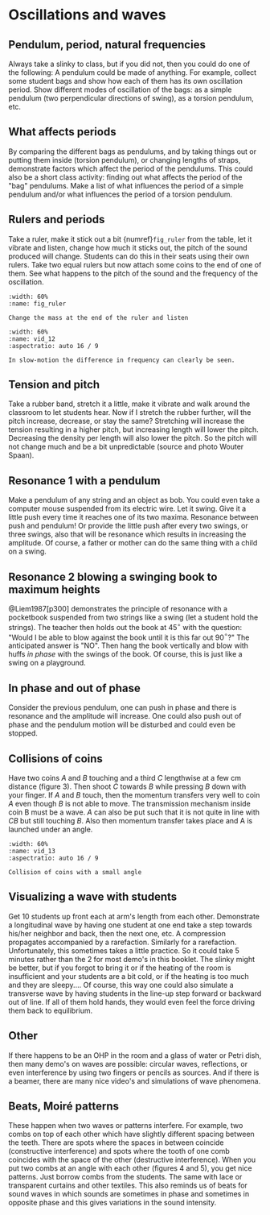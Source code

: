 # Oscillations and waves

## Pendulum, period, natural frequencies
Always take a slinky to class, but if you did not, then you could do one of the following: A pendulum could be made of anything. For example, collect some student bags and show how each of them has its own oscillation period. Show different modes of oscillation of the bags: as a simple pendulum (two perpendicular directions of swing), as a torsion pendulum, etc.

## What affects periods
By comparing the different bags as pendulums, and by taking things out or putting them inside (torsion pendulum), or changing lengths of straps, demonstrate factors which affect the period of the pendulums. This could also be a short class activity: finding out what affects the period of the "bag" pendulums. Make a list of what influences the period of a simple pendulum and/or what influences the period of a torsion pendulum.

## Rulers and periods
Take a ruler, make it stick out a bit {numref}`fig_ruler` from the table, let it vibrate and listen, change how much it sticks out, the pitch of the sound produced will change. Students can do this in their seats using their own rulers. Take two equal rulers but now attach some coins to the end of one of them. See what happens to the pitch of the sound and the frequency of the oscillation.


```{figure} images/20250513_115534.*
:width: 60%
:name: fig_ruler

Change the mass at the end of the ruler and listen
```

```{iframe} https://www.youtube.com/embed/i__wDdiyqwo?si=oRDfJKD38Jj77kDS
:width: 60%
:name: vid_12
:aspectratio: auto 16 / 9

In slow-motion the difference in frequency can clearly be seen.
```

## Tension and pitch 
Take a rubber band, stretch it a little, make it vibrate and walk around the classroom to let students hear. Now if I stretch the rubber further, will the pitch increase, decrease, or stay the same? Stretching will increase the tension resulting in a higher pitch, but increasing length will lower the pitch. Decreasing the density per length will also lower the pitch. So the pitch will not change much and be a bit unpredictable (source and photo Wouter Spaan).

## Resonance 1 with a pendulum
Make a pendulum of any string and an object as bob. You could even take a computer mouse suspended from its electric wire. Let it swing. Give it a little push every time it reaches one of its two maxima. Resonance between push and pendulum! Or provide the little push after every two swings, or three swings, also that will be resonance which results in increasing the amplitude. Of course, a father or mother can do the same thing with a child on a swing.

## Resonance 2 blowing a swinging book to maximum heights
@Liem1987[p300] demonstrates the principle of resonance with a pocketbook suspended from two strings like a swing (let a student hold the strings). The teacher then holds out the book at 45$^{\circ}$ with the question: "Would I be able to blow against the book until it is this far out 90$^{\circ}$?" The anticipated answer is "NO". Then hang the book vertically and blow with huffs *in phase* with the swings of the book. Of course, this is just like a swing on a playground.

## In phase and out of phase
Consider the previous pendulum, one can push in phase and there is resonance and the amplitude will increase. One could also push out of phase and the pendulum motion will be disturbed and could even be stopped.

## Collisions of coins
Have two coins *A* and *B* touching and a third *C* lengthwise at a few cm distance (figure 3). Then shoot *C* towards *B* while pressing *B* down with your finger. If *A* and *B* touch, then the momentum transfers very well to coin *A* even though *B* is not able to move. The transmission mechanism inside coin B must be a wave. *A* can also be put such that it is not quite in line with *CB* but still touching *B*. Also then momentum transfer takes place and A is launched under an angle.

```{iframe} https://www.youtube.com/embed/8VUG2Z-j_NQ?si=hR_JjaREoq77-gWs
:width: 60%
:name: vid_13
:aspectratio: auto 16 / 9

Collision of coins with a small angle
```


## Visualizing a wave with students
Get 10 students up front each at arm's length from each other. Demonstrate a longitudinal wave by having one student at one end take a step towards his/her neighbor and back, then the next one, etc. A compression propagates accompanied by a rarefaction. Similarly for a rarefaction. Unfortunately, this sometimes takes a little practice. So it could take 5 minutes rather than the 2 for most demo's in this booklet. The slinky might be better, but if you forgot to bring it or if the heating of the room is insufficient and your students are a bit cold, or if the heating is too much and they are sleepy\.... Of course, this way one could also simulate a transverse wave by having students in the line-up step forward or backward out of line. If all of them hold hands, they would even feel the force driving them back to equilibrium.

## Other
If there happens to be an OHP in the room and a glass of water or Petri dish, then many demo's on waves are possible: circular waves, reflections, or even interference by using two fingers or pencils as sources. And if there is a beamer, there are many nice video's and simulations of wave phenomena.

## Beats, Moiré patterns
These happen when two waves or patterns interfere. For example, two combs on top of each other which have slightly different spacing between the teeth. There are spots where the spaces in between coincide (constructive interference) and spots where the tooth of one comb coincides with the space of the other (destructive interference). When you put two combs at an angle with each other (figures 4 and 5), you get nice patterns. Just borrow combs from the students. The same with lace or transparent curtains and other textiles. This also reminds us of beats for sound waves in which sounds are sometimes in phase and sometimes in opposite phase and this gives variations in the sound intensity.

